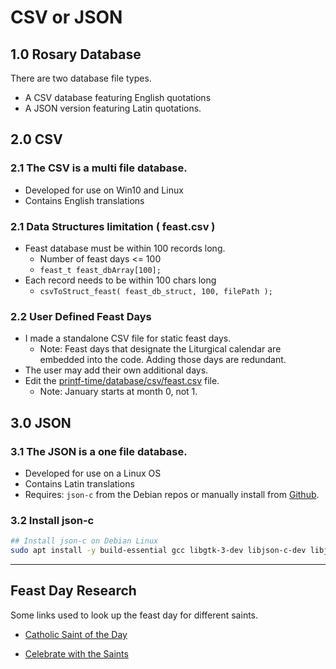 # CSV or JSON

## 1.0 Rosary Database

There are two database file types.
* A CSV database featuring English quotations
* A JSON version featuring Latin quotations.

## 2.0 CSV
### 2.1 The CSV is a multi file database.

* Developed for use on Win10 and Linux
* Contains English translations

### 2.1 Data Structures limitation ( feast.csv )

* Feast database must be within 100 records long.
    * Number of feast days <= 100
    * ```feast_t feast_dbArray[100];```
* Each record needs to be within 100 chars long
    * ```csvToStruct_feast( feast_db_struct, 100, filePath );```

### 2.2 User Defined Feast Days

* I made a standalone CSV file for static feast days.
    * Note: Feast days that designate the Liturgical calendar are embedded into the code. Adding those days are redundant.
* The user may add their own additional days.
* Edit the [printf-time/database/csv/feast.csv](csv/feast.csv) file.
    * Note: January starts at month 0, not 1.

## 3.0 JSON
### 3.1 The JSON is a one file database.

* Developed for use on a Linux OS
* Contains Latin translations
* Requires: ```json-c``` from the Debian repos or manually install from [Github](https://github.com/json-c/json-c).

### 3.2 Install json-c
```sh
## Install json-c on Debian Linux
sudo apt install -y build-essential gcc libgtk-3-dev libjson-c-dev libjson-c-doc
```
---

## Feast Day Research

Some links used to look up the feast day for different saints.

* [Catholic Saint of the Day](https://mycatholic.life/saints/saints-of-the-liturgical-year)

* [Celebrate with the Saints](https://help.svdpusa.org/feast-days)